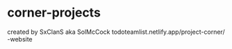 # corner-projects 
created by SxClanS aka SolMcCock 
todoteamlist.netlify.app/project-corner/  -website

